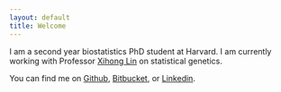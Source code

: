 ```yaml
---
layout: default
title: Welcome
---
```


I am a second year biostatistics PhD student at Harvard. I am currently
working with Professor [Xihong
Lin](https://content.sph.harvard.edu/xlin/index.html) on statistical
genetics.

You can find me on [Github](https://github.com/shiandy),
[Bitbucket](https://bitbucket.org/andys314), or
[Linkedin](https://www.linkedin.com/in/andy-shi-b59550110).

<!---
<div style="text-align: center">
<a href="https://github.com/shiandy">Github</a> &bull;
<a href="https://bitbucket.org/andys314">Bitbucket</a> &bull;
<a href="https://www.linkedin.com/in/andy-shi-b59550110">Linkedin</a>
</div>
-->

